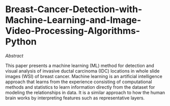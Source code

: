 # Breast-Cancer-Detection-with-Machine-Learning-and-Image-Video-Processing-Algorithms-Python
_Abstract_

This paper presents a machine learning (ML) method for detection and visual analysis of invasive ductal carcinoma (IDC) locations in whole slide images (WSI) of breast cancer. Machine learning is an artificial intelligence approach that learns from the experience consisting of computational methods and statistics to learn information directly from the dataset for modeling the relationships in data. It is a similar approach to how the human brain works by interpreting features such as representative layers.

